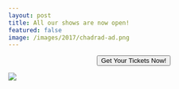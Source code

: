 ```yaml
---
layout: post
title: All our shows are now open!
featured: false
image: /images/2017/chadrad-ad.png
---
```


<form action="https://postplayhousetickets.universitytickets.com/user_pages/event_listings.asp" method="link" style="text-align: center;">
  <button class="online">Get Your Tickets Now!</button>
</form>

<img src="/images/2017/chadrad-ad.png" style="display: block; margin: auto;" />

